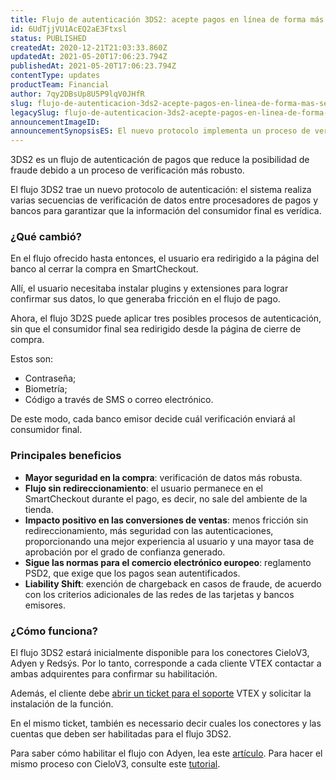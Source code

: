 ```yaml
---
title: Flujo de autenticación 3DS2: acepte pagos en línea de forma más segura
id: 6UdTjjVU1AcEQ2aE3Ftxsl
status: PUBLISHED
createdAt: 2020-12-21T21:03:33.860Z
updatedAt: 2021-05-20T17:06:23.794Z
publishedAt: 2021-05-20T17:06:23.794Z
contentType: updates
productTeam: Financial
author: 7qy2DBsUp8U5P9lqV0JHfR
slug: flujo-de-autenticacion-3ds2-acepte-pagos-en-linea-de-forma-mas-segura-1
legacySlug: flujo-de-autenticacion-3ds2-acepte-pagos-en-linea-de-forma-mas-segura
announcementImageID: 
announcementSynopsisES: El nuevo protocolo implementa un proceso de verificación de datos del cliente final más robusto y moderno
---
```


3DS2 es un flujo de autenticación de pagos que reduce la posibilidad de fraude debido a un proceso de verificación más robusto.

El flujo 3DS2 trae un nuevo protocolo de autenticación: el sistema realiza varias secuencias de verificación de datos entre procesadores de pagos y bancos para garantizar que la información del consumidor final es verídica. 

### ¿Qué cambió?

En el flujo ofrecido hasta entonces, el usuario era redirigido a la página del banco al cerrar la compra en SmartCheckout. 

Allí, el usuario necesitaba instalar plugins y extensiones para lograr confirmar sus datos, lo que generaba fricción en el flujo de pago.

Ahora, el flujo 3D2S puede aplicar tres posibles procesos de autenticación, sin que el consumidor final sea redirigido desde la página de cierre de compra.

Estos son:
- Contraseña;
- Biometría;
- Código a través de SMS o correo electrónico. 

De este modo, cada banco emisor decide cuál verificación enviará al consumidor final.  

### Principales beneficios 

- __Mayor seguridad en la compra__: verificación de datos más robusta.
- __Flujo sin redireccionamiento__: el usuario permanece en el SmartCheckout durante el pago, es decir, no sale del ambiente de la tienda.
- __Impacto positivo en las conversiones de ventas__: menos fricción sin redireccionamiento, más seguridad con las autenticaciones, proporcionando una mejor experiencia al usuario y una mayor tasa de aprobación por el grado de confianza generado.
- __Sigue las normas para el comercio electrónico europeo__: reglamento PSD2, que exige que los pagos sean autentificados.
- __Liability Shift__: exención de chargeback en casos de fraude, de acuerdo con los criterios adicionales de las redes de las tarjetas y bancos emisores.

###  ¿Cómo funciona?

El flujo 3DS2 estará inicialmente disponible para los conectores CieloV3, Adyen y Redsýs. Por lo tanto, corresponde a cada cliente VTEX contactar a ambas adquirentes para confirmar su habilitación.

Además, el cliente debe [abrir un ticket para el soporte](https://help.vtex.com/es/tutorial/abrir-chamados-para-o-suporte-vtex--16yOEqpO32UQYygSmMSSAM "abrir un ticket para el soporte") VTEX y solicitar la instalación de la función.  

En el mismo ticket, también es necessario decir cuales los conectores y las cuentas que deben ser habilitadas para el flujo 3DS2.

Para saber cómo habilitar el flujo con Adyen, lea este [artículo](https://help.vtex.com/tutorial/adicionando-suporte-a-3ds-na-integracao-com-a-adyen--3DNZeC9qJaC2GMIw4mawYk?locale=es "artículo"). Para hacer el mismo proceso con CieloV3, consulte este [tutorial](https://help.vtex.com/tutorial/configurar-adquirente-cielo--3avjZ7q65WcM02K8K0eeWu "tutorial").
